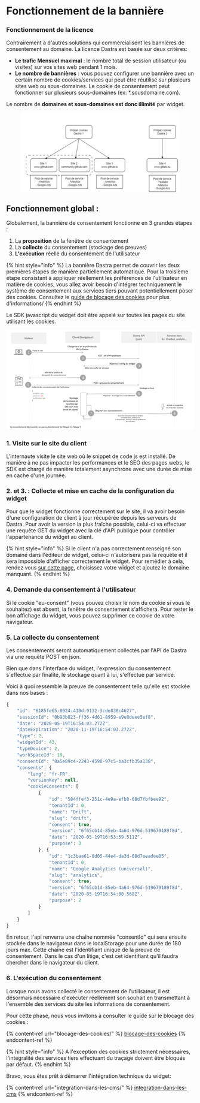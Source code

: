 # Fonctionnement de la bannière

### Fonctionnement de la licence&#x20;

Contrairement à d'autres solutions qui commercialisent les bannières de consentement au domaine. La licence Dastra est basée sur deux critères:&#x20;

* **Le trafic Mensuel maximal** : le nombre total de session utilisateur (ou visites) sur vos sites web pendant 1 mois.
* **Le nombre de bannières** : vous pouvez configurer une bannière avec un certain nombre de cookies/services qui peut être réutilisé sur plusieurs sites web ou sous-domaines. Le cookie de consentement peut fonctionner sur plusieurs sous-domaines (ex: \*.sousdomaine.com).

Le nombre de **domaines et sous-domaines est donc illimité** par widget.

<figure><img src="../../../.gitbook/assets/image (1) (1).png" alt=""><figcaption></figcaption></figure>

## Fonctionnement global :

Globalement, la bannière de consentement fonctionne en 3 grandes étapes :

1. La **proposition** de la fenêtre de consentement
2. La **collecte** du consentement (stockage des preuves)
3. **L'exécution** réelle du consentement de l'utilisateur

{% hint style="info" %}
La bannière Dastra permet de couvrir les deux premières étapes de manière partiellement automatique. Pour la troisième étape consistant à appliquer réellement les préférences de l'utilisateur en matière de cookies, vous allez avoir besoin d'intégrer techniquement le système de consentement aux services tiers pouvant potentiellement poser des cookies. Consultez le [guide de blocage des cookies](blocage-des-cookies/) pour plus d'informations/
{% endhint %}

Le SDK javascript du widget doit être appelé sur toutes les pages du site utilisant les cookies.

![Schéma de fonctionnement global du widget de consentement des cookies](../../../.gitbook/assets/cookie-consent.png)



### 1. Visite sur le site du client

L'internaute visite le site web où le snippet de code js est installé. De manière à ne pas impacter les performances et le SEO des pages webs, le SDK est chargé de manière totalement asynchrone avec une durée de mise en cache d'une journée.

### 2. et 3. : Collecte et mise en cache de la configuration du widget

Pour que le widget fonctionne correctement sur le site, il va avoir besoin d'une configuration de client à jour récupérée depuis les serveurs de Dastra. Pour avoir la version la plus fraîche possible, celui-ci va effectuer une requête GET du widget avec la clé d'API publique pour contrôler l'appartenance du widget au client.

{% hint style="info" %}
Si le client n'a pas correctement renseigné son domaine dans l'éditeur de widget, celui-ci n'autorisera pas la requête et il sera impossible d'afficher correctement le widget. Pour remédier à cela, rendez vous [sur cette page](https://app.dastra.eu/workspace/19/cookie-widget/list), choisissez votre widget et ajoutez le domaine manquant.
{% endhint %}

### 4. Demande du consentement à l'utilisateur

Si le cookie "eu-consent" (vous pouvez choisir le nom du cookie si vous le souhaitez) est absent, la fenêtre de consentement s'affichera. Pour tester le bon affichage du widget, vous pouvez supprimer ce cookie de votre navigateur.&#x20;

### 5. La collecte du consentement

Les consentements seront automatiquement collectés par l'API de Dastra via une requête POST en json.&#x20;

Bien que dans l'interface du widget, l'expression du consentement s'effectue par finalité, le stockage quant à lui, s'effectue par service.

Voici à quoi ressemble la preuve de consentement telle qu'elle est stockée dans nos bases :

```javascript
{
    "id": "6185fe65-0924-410d-9132-3cde838c4627",
    "sessionId": "0b93b823-ff36-4d61-8959-e9e8deee5ef8",
    "date": "2020-05-19T16:54:03.272Z",
    "dateExpiration": "2020-11-19T16:54:03.272Z",
    "type": 2,
    "widgetId": 43,
    "typeDevice": 2,
    "workSpaceId": 19,
    "consentId": "8a5e89c4-2243-4598-97c5-ba3cfb35a138",
    "consents": {
        "lang": "fr-FR",
        "versionKey": null,
        "cookieConsents": [
            {
                "id": "584ffef3-251c-4e9a-efb8-08d7fbfbee92",
                "tenantId": 0,
                "name": "Drift",
                "slug": "drift",
                "consent": true,
                "version": "6f65cb1d-85eb-4a64-976d-519679189f8d",
                "date": "2020-05-19T16:53:59.511Z",
                "purpose": 3
            }, {
                "id": "1c3baa61-0d05-44e4-da3d-08d7eeadee05",
                "tenantId": 0,
                "name": "Google Analytics (universal)",
                "slug": "analytics",
                "consent": true,
                "version": "6f65cb1d-85eb-4a64-976d-519679189f8d",
                "date": "2020-05-19T16:54:00.568Z",
                "purpose": 2
            }
        ]
    }
}
```

&#x20;En retour, l'api renverra une chaîne nommée "consentId" qui sera ensuite stockée dans le navigateur dans le localStorage pour une durée de 180 jours max. Cette chaîne est l'identifiant unique de la preuve de consentement. Dans le cas d'un litige, c'est cet identifiant qu'il faudra chercher dans le navigateur du client.

### 6. L'exécution du consentement

Lorsque nous avons collecté le consentement de l'utilisateur, il est désormais nécessaire d'exécuter réellement son souhait en transmettant à l'ensemble des services du site les informations de consentement.

Pour cette phase, nous vous invitons à consulter le guide sur le blocage des cookies :

{% content-ref url="blocage-des-cookies/" %}
[blocage-des-cookies](blocage-des-cookies/)
{% endcontent-ref %}



{% hint style="info" %}
A l'exception des cookies strictement nécessaires, l'intégralité des services tiers effectuant du traçage doivent être bloqués par défaut.&#x20;
{% endhint %}

Bravo, vous êtes prêt à démarrer l'intégration technique du widget:

{% content-ref url="integration-dans-les-cms/" %}
[integration-dans-les-cms](integration-dans-les-cms/)
{% endcontent-ref %}

